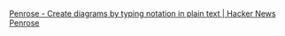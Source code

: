 
[Penrose - Create diagrams by typing notation in plain text | Hacker News](https://news.ycombinator.com/item?id=38965636)
[Penrose](https://penrose.cs.cmu.edu/)

